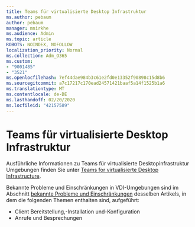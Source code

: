 ```yaml
---
title: Teams für virtualisierte Desktop Infrastruktur
ms.author: pebaum
author: pebaum
manager: mnirkhe
ms.audience: Admin
ms.topic: article
ROBOTS: NOINDEX, NOFOLLOW
localization_priority: Normal
ms.collection: Adm_O365
ms.custom:
- "9001485"
- "3521"
ms.openlocfilehash: 7ef44dae984b3c61e2fd0e13352f90898c15d8b6
ms.sourcegitcommit: a7c17217c170ead24571421baaf5a14f1525b1a6
ms.translationtype: MT
ms.contentlocale: de-DE
ms.lasthandoff: 02/20/2020
ms.locfileid: "42157589"
---
```

# <a name="teams-for-virtualized-desktop-infrastructure"></a>Teams für virtualisierte Desktop Infrastruktur

Ausführliche Informationen zu Teams für virtualisierte Desktopinfrastruktur Umgebungen finden Sie unter [Teams for virtualisierte Desktop Infrastructure](https://docs.microsoft.com/en-us/microsoftteams/teams-for-vdi).

Bekannte Probleme und Einschränkungen in VDI-Umgebungen sind im Abschnitt [bekannte Probleme und Einschränkungen](https://docs.microsoft.com/en-us/microsoftteams/teams-for-vdi#known-issues-and-limitations) desselben Artikels, in dem die folgenden Themen enthalten sind, aufgeführt:
 - Client Bereitstellung,-Installation und-Konfiguration
 - Anrufe und Besprechungen